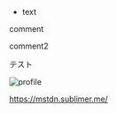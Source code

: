 * text

comment

comment2

テスト

![profile](https://user-images.githubusercontent.com/18162391/150670033-3483926e-dde6-4399-b29a-bf1c371712ae.png)


https://mstdn.sublimer.me/